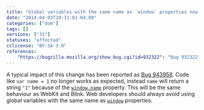 ```yaml
---
title: "Global variables with the same name as `window` properties now call the property setter when they are set"
date: "2014-04-03T19:31:02-04:00"
categories: ["dom"]
tags: []
versions: ["31"]
statuses: "affected"
cclicense: "BY-SA 3.0"
references:
    "https://bugzilla.mozilla.org/show_bug.cgi?id=932322": "Bug 932322 – Make Window\'s WebIDL properties be own properties of window"
---
```

A typical impact of this change has been reported as [Bug 943958](https://bugzilla.mozilla.org/show_bug.cgi?id=943958). Code like `var name = 1` no longer works as expected, instead `name` will return a string `"1"` because of the [`window.name`](https://developer.mozilla.org/en-US/docs/Web/API/window/name) property. This will be the same behaviour as WebKit and Blink. Web developers should always avoid using global variables with the same name as [`window`](https://developer.mozilla.org/en-US/docs/Web/API/window) properties.
